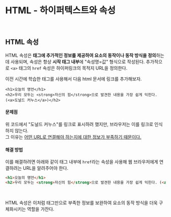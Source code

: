 # HTML - 하이퍼텍스트와 속성
<br>

## HTML 속성
HTML 속성은 **태그에 추가적인 정보를 제공하여 요소의 동작이나 동작 방식을 정의**하는 데 사용되며, 속성은 항상 **시작 태그 내부**에 "속성명=값" 형식으로 작성된다. 추가적으로 `<a>` 태그의 `href` 속성은 하이퍼링크의 목적지 URL을 정의한다.

이전 시간에 학습한 태그를 사용해서 다음 html 문서에 링크를 추가해보자.
```
<h1>오늘의 명언</h1>
<h2>우리 모두는 <strong>자신의 힘</strong>으로 발견한 내용을 가장 쉽게 익힌다. (<a>도널드 커누스</a>)</h2>
```
#### 문제점
위 코드에서 "도널드 커누스"를 링크로 표시하려 했지만, 브라우저는 이를 링크로 인식하지 않는다.  
그 이유는 <u>어떤 URL로 연결해야 하는지에 대한 정보가 부족하기 때문이다.</u>  

#### 해결 방법
이를 해결하려면 아래와 같이 태그 내부에 `href`라는 속성을 사용해 웹 브라우저에게 연결하려는 URL을 알려주어야 한다.
``` html
<h1>오늘의 명언</h1>
<h2>우리 모두는 <strong>자신의 힘</strong>으로 발견한 내용을 가장 쉽게 익힌다. (<a href="https://ko.wikipedia.org/wiki/%EB%8F%84%EB%84%90%EB%93%9C_%EC%BB%A4%EB%88%84%EC%8A%A4">도널드 커누스</a>)</h2>
```
<br>

HTML 속성은 이처럼 태그만으로 부족한 정보를 보완하여 요소의 동작 방식을 더욱 구체화시키는 역할을 가잔다.